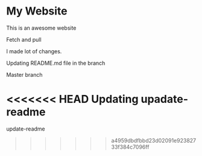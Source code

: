# My Website
This is an awesome website

Fetch and pull

I made lot of changes. 

Updating README.md file in the branch

Master branch

<<<<<<< HEAD
Updating upadate-readme
=======
update-readme
>>>>>>> a4959dbdfbbd23d02091e92382733f384c7096ff
